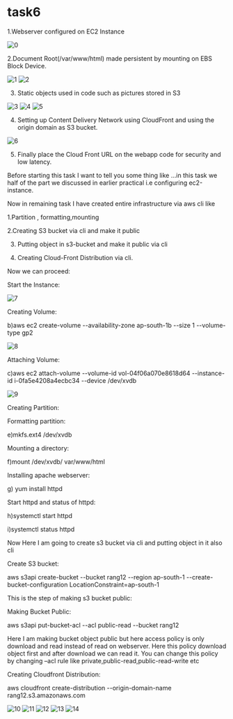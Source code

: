 # task6
1.Webserver configured on EC2 Instance

![0](https://user-images.githubusercontent.com/69908356/99188417-d0116f00-2781-11eb-9c28-44397b08bd1f.png)


2.Document Root(/var/www/html) made persistent by mounting on EBS Block Device.

![1](https://user-images.githubusercontent.com/69908356/99188492-4c0bb700-2782-11eb-8e43-cef8fc66f48a.png)
![2](https://user-images.githubusercontent.com/69908356/99188500-5af26980-2782-11eb-9a68-0e46a4668176.png)


3. Static objects used in code such as pictures stored in S3

![3](https://user-images.githubusercontent.com/69908356/99188556-82493680-2782-11eb-824d-50b897427ae3.png)
![4](https://user-images.githubusercontent.com/69908356/99188567-8f662580-2782-11eb-996c-3bf30db3f76e.png)
![5](https://user-images.githubusercontent.com/69908356/99188577-9c831480-2782-11eb-88ee-5fa33bd85f06.png)


4. Setting up Content Delivery Network using CloudFront and using the origin domain as S3 bucket.

![6](https://user-images.githubusercontent.com/69908356/99188600-b4f32f00-2782-11eb-8b71-c9d3a7d2b6e3.png)


5. Finally place the Cloud Front URL on the webapp code for security and low latency.

Before starting this task I want to tell you some thing like …in this task we half of the part we discussed in earlier practical i.e configuring ec2-instance.

Now in remaining task I have created entire infrastructure via aws cli like

1.Partition , formatting,mounting

2.Creating S3 bucket via cli and make it public

3. Putting object in s3-bucket and make it public via cli

4. Creating Cloud-Front Distribution via cli.

Now we can proceed:

Start the Instance:

![7](https://user-images.githubusercontent.com/69908356/99188636-f71c7080-2782-11eb-9840-1cf331fb5c6b.png)

Creating Volume:

b)aws ec2 create-volume --availability-zone ap-south-1b --size 1 --volume-type gp2

![8](https://user-images.githubusercontent.com/69908356/99188653-10252180-2783-11eb-9c56-b0532825bccd.png)

Attaching Volume:

c)aws ec2 attach-volume --volume-id vol-04f06a070e8618d64 --instance-id i-0fa5e4208a4ecbc34 --device /dev/xvdb

![9](https://user-images.githubusercontent.com/69908356/99188663-2337f180-2783-11eb-9197-7253850b5bee.png)

Creating Partition:



Formatting partition:

e)mkfs.ext4 /dev/xvdb

Mounting a directory:

f)mount /dev/xvdb/ var/www/html

Installing apache webserver:

g) yum install httpd

Start httpd and status of httpd:

h)systemctl start httpd

i)systemctl status httpd

Now Here I am going to create s3 bucket via cli and putting object in it also cli

Create S3 bucket:

aws s3api create-bucket --bucket rang12 --region ap-south-1 --create-bucket-configuration LocationConstraint=ap-south-1

This is the step of making s3 bucket public:

Making Bucket Public:

aws s3api put-bucket-acl --acl public-read --bucket rang12

Here I am making bucket object public but here access policy is only download and read instead of read on webserver. Here this policy download object first and after download we can read it. You can change this policy by changing –acl rule like private,public-read,public-read-write etc

Creating Cloudfront Distribution:

aws cloudfront create-distribution --origin-domain-name rang12.s3.amazonaws.com

![10](https://user-images.githubusercontent.com/69908356/99188705-62fed900-2783-11eb-801a-0f3ac6b10e8b.png)
![11](https://user-images.githubusercontent.com/69908356/99188711-6db96e00-2783-11eb-9b36-03fe20de1e17.png)
![12](https://user-images.githubusercontent.com/69908356/99188722-7e69e400-2783-11eb-92c2-6ed25a96cfc6.png)
![13](https://user-images.githubusercontent.com/69908356/99188751-a35e5700-2783-11eb-94ec-6f43a884511d.png)
![14](https://user-images.githubusercontent.com/69908356/99188749-a0fbfd00-2783-11eb-8f5f-45fd48fe6bc1.png)
